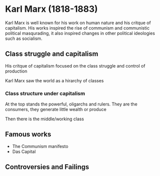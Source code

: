 # Karl Marx (1818-1883)
Karl Marx is well known for his work on human nature and his critque of capitalism.
His works inspired the rise of communism and communistic political masqurading, it also inspired changes in other political ideologies such as socialism.

## Class struggle and capitalism 
His critque of capitalism focused on the class struggle and control of production

Karl Marx saw the world as a hirarchy of classes 

### Class structure under capitalism
At the top stands the powerful, oligarchs and rulers.
They are the consumers, they generate little wealth or produce

Then there is the middle/working class


## Famous works
* The Communism manifesto
* Das Capital 


## Controversies and Failings
